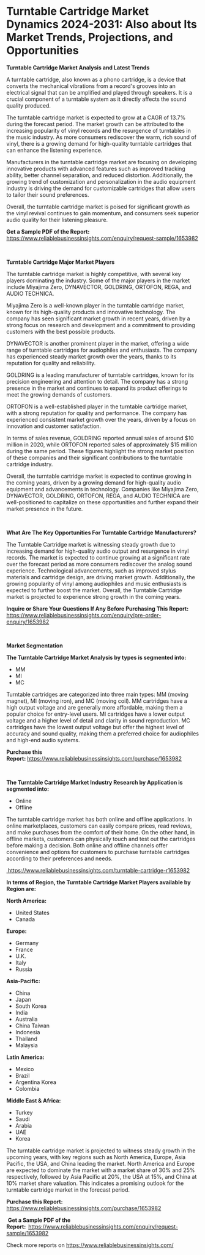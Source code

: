 <p><h1>Turntable Cartridge Market Dynamics 2024-2031: Also about Its Market Trends, Projections, and Opportunities</h1></p><p><strong>Turntable Cartridge Market Analysis and Latest Trends</strong></p>
<p><p>A turntable cartridge, also known as a phono cartridge, is a device that converts the mechanical vibrations from a record's grooves into an electrical signal that can be amplified and played through speakers. It is a crucial component of a turntable system as it directly affects the sound quality produced.</p><p>The turntable cartridge market is expected to grow at a CAGR of 13.7% during the forecast period. The market growth can be attributed to the increasing popularity of vinyl records and the resurgence of turntables in the music industry. As more consumers rediscover the warm, rich sound of vinyl, there is a growing demand for high-quality turntable cartridges that can enhance the listening experience.</p><p>Manufacturers in the turntable cartridge market are focusing on developing innovative products with advanced features such as improved tracking ability, better channel separation, and reduced distortion. Additionally, the growing trend of customization and personalization in the audio equipment industry is driving the demand for customizable cartridges that allow users to tailor their sound preferences.</p><p>Overall, the turntable cartridge market is poised for significant growth as the vinyl revival continues to gain momentum, and consumers seek superior audio quality for their listening pleasure.</p></p>
<p><strong>Get a Sample PDF of the Report:&nbsp;</strong> <a href="https://www.reliablebusinessinsights.com/enquiry/request-sample/1653982">https://www.reliablebusinessinsights.com/enquiry/request-sample/1653982</a></p>
<p>&nbsp;</p>
<p><strong>Turntable Cartridge Major Market Players</strong></p>
<p><p>The turntable cartridge market is highly competitive, with several key players dominating the industry. Some of the major players in the market include Miyajima Zero, DYNAVECTOR, GOLDRING, ORTOFON, REGA, and AUDIO TECHNICA.</p><p>Miyajima Zero is a well-known player in the turntable cartridge market, known for its high-quality products and innovative technology. The company has seen significant market growth in recent years, driven by a strong focus on research and development and a commitment to providing customers with the best possible products.</p><p>DYNAVECTOR is another prominent player in the market, offering a wide range of turntable cartridges for audiophiles and enthusiasts. The company has experienced steady market growth over the years, thanks to its reputation for quality and reliability.</p><p>GOLDRING is a leading manufacturer of turntable cartridges, known for its precision engineering and attention to detail. The company has a strong presence in the market and continues to expand its product offerings to meet the growing demands of customers.</p><p>ORTOFON is a well-established player in the turntable cartridge market, with a strong reputation for quality and performance. The company has experienced consistent market growth over the years, driven by a focus on innovation and customer satisfaction.</p><p>In terms of sales revenue, GOLDRING reported annual sales of around $10 million in 2020, while ORTOFON reported sales of approximately $15 million during the same period. These figures highlight the strong market position of these companies and their significant contributions to the turntable cartridge industry.</p><p>Overall, the turntable cartridge market is expected to continue growing in the coming years, driven by a growing demand for high-quality audio equipment and advancements in technology. Companies like Miyajima Zero, DYNAVECTOR, GOLDRING, ORTOFON, REGA, and AUDIO TECHNICA are well-positioned to capitalize on these opportunities and further expand their market presence in the future.</p></p>
<p>&nbsp;</p>
<p><strong>What Are The Key Opportunities For Turntable Cartridge Manufacturers?</strong></p>
<p><p>The Turntable Cartridge market is witnessing steady growth due to increasing demand for high-quality audio output and resurgence in vinyl records. The market is expected to continue growing at a significant rate over the forecast period as more consumers rediscover the analog sound experience. Technological advancements, such as improved stylus materials and cartridge design, are driving market growth. Additionally, the growing popularity of vinyl among audiophiles and music enthusiasts is expected to further boost the market. Overall, the Turntable Cartridge market is projected to experience strong growth in the coming years.</p></p>
<p><strong>Inquire or Share Your Questions If Any Before Purchasing This Report:</strong> <a href="https://www.reliablebusinessinsights.com/enquiry/pre-order-enquiry/1653982">https://www.reliablebusinessinsights.com/enquiry/pre-order-enquiry/1653982</a></p>
<p>&nbsp;</p>
<p><strong>Market Segmentation</strong></p>
<p><strong>The Turntable Cartridge Market Analysis by types is segmented into:</strong></p>
<p><ul><li>MM</li><li>MI</li><li>MC</li></ul></p>
<p><p>Turntable cartridges are categorized into three main types: MM (moving magnet), MI (moving iron), and MC (moving coil). MM cartridges have a high output voltage and are generally more affordable, making them a popular choice for entry-level users. MI cartridges have a lower output voltage and a higher level of detail and clarity in sound reproduction. MC cartridges have the lowest output voltage but offer the highest level of accuracy and sound quality, making them a preferred choice for audiophiles and high-end audio systems.</p></p>
<p><strong>Purchase this Report:&nbsp;</strong><a href="https://www.reliablebusinessinsights.com/purchase/1653982">https://www.reliablebusinessinsights.com/purchase/1653982</a></p>
<p>&nbsp;</p>
<p><strong>The Turntable Cartridge Market Industry Research by Application is segmented into:</strong></p>
<p><ul><li>Online</li><li>Offline</li></ul></p>
<p><p>The turntable cartridge market has both online and offline applications. In online marketplaces, customers can easily compare prices, read reviews, and make purchases from the comfort of their home. On the other hand, in offline markets, customers can physically touch and test out the cartridges before making a decision. Both online and offline channels offer convenience and options for customers to purchase turntable cartridges according to their preferences and needs.</p></p>
<p><a href="https://www.reliablebusinessinsights.com/turntable-cartridge-r1653982">&nbsp;https://www.reliablebusinessinsights.com/turntable-cartridge-r1653982</a></p>
<p><strong>In terms of Region, the Turntable Cartridge Market Players available by Region are:</strong></p>
<p>
    <p> <strong> North America: </strong>
        <ul>
            <li>United States</li>
            <li>Canada</li>
        </ul>
        </p> 
    <p> <strong> Europe: </strong>
        <ul>
            <li>Germany</li>
            <li>France</li>
            <li>U.K.</li>
            <li>Italy</li>
            <li>Russia</li>
        </ul>
        </p> 
    <p> <strong> Asia-Pacific: </strong>
        <ul>
            <li>China</li>
            <li>Japan</li>
            <li>South Korea</li>
            <li>India</li>
            <li>Australia</li>
            <li>China Taiwan</li>
            <li>Indonesia</li>
            <li>Thailand</li>
            <li>Malaysia</li>
        </ul>
        </p> 
    <p> <strong> Latin America: </strong>
        <ul>
            <li>Mexico</li>
            <li>Brazil</li>
            <li>Argentina Korea</li>
            <li>Colombia</li>
        </ul>
        </p> 
    <p> <strong> Middle East & Africa: </strong>
        <ul>
            <li>Turkey</li>
            <li>Saudi</li>
            <li>Arabia</li>
            <li>UAE</li>
            <li>Korea</li>
        </ul>
    </p>
    </p>
<p><p>The turntable cartridge market is projected to witness steady growth in the upcoming years, with key regions such as North America, Europe, Asia Pacific, the USA, and China leading the market. North America and Europe are expected to dominate the market with a market share of 30% and 25% respectively, followed by Asia Pacific at 20%, the USA at 15%, and China at 10% market share valuation. This indicates a promising outlook for the turntable cartridge market in the forecast period.</p></p>
<p><strong>Purchase this Report: </strong><a href="https://www.reliablebusinessinsights.com/purchase/1653982">https://www.reliablebusinessinsights.com/purchase/1653982</a></p>
<p>&nbsp;<strong>Get a Sample PDF of the Report:&nbsp;&nbsp;</strong><a href="https://www.reliablebusinessinsights.com/enquiry/request-sample/1653982">https://www.reliablebusinessinsights.com/enquiry/request-sample/1653982</a></p>
<p><strong></strong></p>
<p>Check more reports on <a href="https://www.reliablebusinessinsights.com/">https://www.reliablebusinessinsights.com/</a></p>